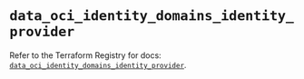 # `data_oci_identity_domains_identity_provider`

Refer to the Terraform Registry for docs: [`data_oci_identity_domains_identity_provider`](https://registry.terraform.io/providers/oracle/oci/6.18.0/docs/data-sources/identity_domains_identity_provider).
